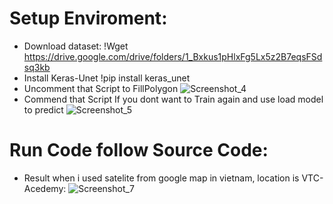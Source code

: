 # Setup Enviroment:
- Download dataset:
!Wget https://drive.google.com/drive/folders/1_Bxkus1pHlxFg5Lx5z2B7eqsFSdsq3kb
- Install Keras-Unet
!pip install keras_unet
- Uncomment that Script to FillPolygon
![Screenshot_4](https://user-images.githubusercontent.com/22994077/87879883-83a66480-ca17-11ea-932b-bbbf226c29ce.png)
- Commend that Script If you dont want to Train again and use load model to predict
![Screenshot_5](https://user-images.githubusercontent.com/22994077/87879913-bbada780-ca17-11ea-9756-07a839500e79.png)
# Run Code follow Source Code:
- Result when i used satelite from google map in vietnam, location is VTC-Acedemy:
![Screenshot_7](https://user-images.githubusercontent.com/22994077/87879962-23fc8900-ca18-11ea-8527-3b31f506981d.png)
